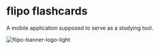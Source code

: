 # flipo flashcards
A mobile application supposed to serve as a studying tool.

![flipo-banner-logo-light](https://user-images.githubusercontent.com/92170268/202872918-918ae014-d71d-43a9-8e84-335b0270ef1b.png)
